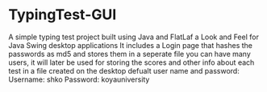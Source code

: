 # TypingTest-GUI
A simple typing test project built using Java and FlatLaf a Look and Feel for Java Swing desktop applications
It includes a Login page that hashes the passwords as md5 and stores them in a seperate file
you can have many users, it will later be used for storing the scores and other info about each test in a file created on the desktop
defualt user name and password:
Username: shko
Password: koyauniversity
